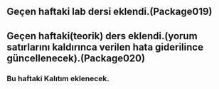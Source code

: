 ##  Geçen haftaki lab dersi eklendi.(Package019)
##  Geçen haftaki(teorik) ders eklendi.(yorum satırlarını kaldırınca verilen hata giderilince güncellenecek).(Package020)

### Bu haftaki Kalıtım eklenecek.
